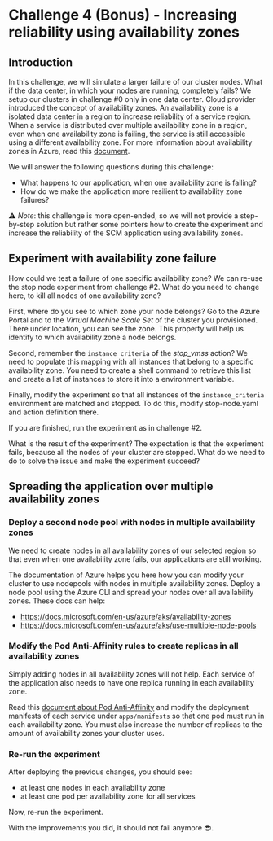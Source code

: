 # Challenge 4 (Bonus) - Increasing reliability using availability zones

## Introduction 

In this challenge, we will simulate a larger failure of our cluster nodes. What if the data center, in which your nodes are running, completely fails? We setup our clusters in challenge #0 only in one data center. Cloud provider introduced the concept of availability zones. An availability zone is a isolated data center in a region to increase reliability of a service region. When a service is distributed over multiple availability zone in a region, even when one availability zone is failing, the service is still accessible using a different availability zone. For more information about availability zones in Azure, read this [document](https://docs.microsoft.com/en-us/azure/availability-zones/az-overview).

We will answer the following questions during this challenge:
- What happens to our application, when one availability zone is failing? 
- How do we make the application more resilient to availability zone failures?

:warning: *Note*: this challenge is more open-ended, so we will not provide a step-by-step solution but rather some pointers how to create the experiment and increase the reliability of the SCM application using availability zones.


## Experiment with availability zone failure

How could we test a failure of one specific availability zone? We can re-use the stop node experiment from challenge #2. What do you need to change here, to kill all nodes of one availability zone?

First, where do you see to which zone your node belongs? Go to the Azure Portal and to the *Virtual Machine Scale Set* of the cluster you provisioned. There under location, you can see the zone.
This property will help us identify to which availability zone a node belongs. 

Second, remember the `instance_criteria` of the *stop_vmss* action? We need to populate this mapping with all instances that belong to a specific availability zone. You need to create a shell command to retrieve this list and create a list of instances to store it into a environment variable.

Finally, modify the experiment so that all instances of the `instance_criteria` environment are matched and stopped. To do this, modify stop-node.yaml and action definition there. 

If you are finished, run the experiment as in challenge #2.

What is the result of the experiment? 
The expectation is that the experiment fails, because all the nodes of your cluster are stopped.
What do we need to do to solve the issue and make the experiment succeed?

## Spreading the application over multiple availability zones

### Deploy a second node pool with nodes in multiple availability zones

We need to create nodes in all availability zones of our selected region so that even when one availability zone fails, our applications are still working.

The documentation of Azure helps you here how you can modify your cluster to use nodepools with nodes in multiple availability zones. 
Deploy a node pool using the Azure CLI and spread your nodes over all availability zones. 
These docs can help:
- https://docs.microsoft.com/en-us/azure/aks/availability-zones
- https://docs.microsoft.com/en-us/azure/aks/use-multiple-node-pools

### Modify the Pod Anti-Affinity rules to create replicas in all availability zones

Simply adding nodes in all availability zones will not help. Each service of the application also needs to have one replica running in each availability zone. 

Read this [document about Pod Anti-Affinity](https://kubernetes.io/docs/concepts/scheduling-eviction/assign-pod-node/#inter-pod-affinity-and-anti-affinity) and modify the deployment manifests of each service under `apps/manifests` so that one pod must run in each availability zone. You must also increase the number of replicas to the amount of availability zones your cluster uses.

### Re-run the experiment

After deploying the previous changes, you should see:
- at least one nodes in each availability zone
- at least one pod per availability zone for all services

Now, re-run the experiment. 

With the improvements you did, it should not fail anymore :sunglasses:.